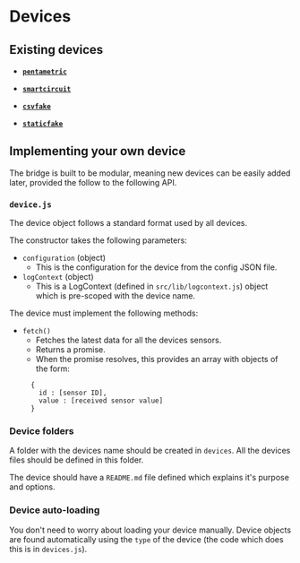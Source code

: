 # Devices

## Existing devices

* **[`pentametric`](pentametric)**

* **[`smartcircuit`](smartcircuit)**

* **[`csvfake`](csvfake)**

* **[`staticfake`](staticfake)**

## Implementing your own device

The bridge is built to be modular, meaning new devices can be easily added later, provided the follow to the following API.

### `device.js`
The device object follows a standard format used by all devices.

The constructor takes the following parameters:
* ``configuration`` (object)
  * This is the configuration for the device from the config JSON file.
* ``logContext`` (object)
  * This is a LogContext (defined in `src/lib/logcontext.js`) object which is pre-scoped with the device name.

The device must implement the following methods:

* ``fetch()``
  * Fetches the latest data for all the devices sensors.
  * Returns a promise.
  * When the promise resolves, this provides an array with objects of the form:
  ```
    {
      id : [sensor ID],
      value : [received sensor value]
    }
  ```

### Device folders
A folder with the devices name should be created in `devices`. All the devices files should be defined in this folder.

The device should have a `README.md` file defined which explains it's purpose and options.

### Device auto-loading

You don't need to worry about loading your device manually. Device objects are found automatically using the `type` of the device (the code which does this is in `devices.js`).
